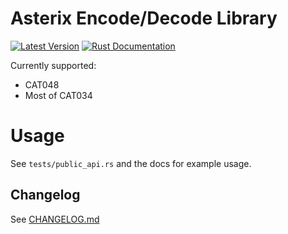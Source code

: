 # Asterix Encode/Decode Library

[![Latest Version](https://img.shields.io/crates/v/asterix.svg)](https://crates.io/crates/asterix)
[![Rust Documentation](https://docs.rs/asterix/badge.svg)](https://docs.rs/asterix)

Currently supported:
- CAT048
- Most of CAT034

# Usage

See `tests/public_api.rs` and the docs for example usage.

## Changelog

See [CHANGELOG.md](https://github.com/wcampbell0x2a/asterix-rs/blob/master/CHANGELOG.md)
